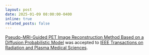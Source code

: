 ```yaml
---
layout: post
date: 2025-01-09 08:00:00-0400
inline: true
related_posts: false
---
```


 [Pseudo-MRI-Guided PET Image Reconstruction Method Based on a Diffusion Probabilistic Model](https://ieeexplore.ieee.org/document/10843797) was accepted to [IEEE Transactions on Radiation and Plasma Medical Sciences](https://ieeexplore.ieee.org/xpl/RecentIssue.jsp?punumber=7433213).